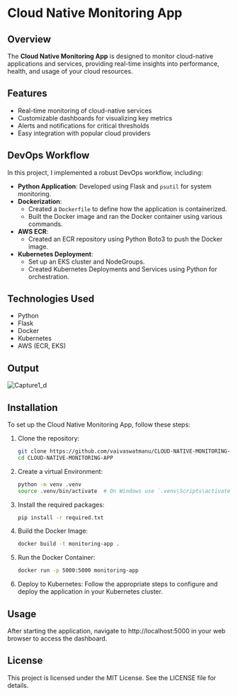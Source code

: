 # Cloud Native Monitoring App

## Overview

The **Cloud Native Monitoring App** is designed to monitor cloud-native applications and services, providing real-time insights into performance, health, and usage of your cloud resources.

## Features

- Real-time monitoring of cloud-native services
- Customizable dashboards for visualizing key metrics
- Alerts and notifications for critical thresholds
- Easy integration with popular cloud providers

## DevOps Workflow

In this project, I implemented a robust DevOps workflow, including:

- **Python Application**: Developed using Flask and `psutil` for system monitoring.
- **Dockerization**:
  - Created a `Dockerfile` to define how the application is containerized.
  - Built the Docker image and ran the Docker container using various commands.
- **AWS ECR**: 
  - Created an ECR repository using Python Boto3 to push the Docker image.
- **Kubernetes Deployment**: 
  - Set up an EKS cluster and NodeGroups.
  - Created Kubernetes Deployments and Services using Python for orchestration.

## Technologies Used

- Python
- Flask
- Docker
- Kubernetes
- AWS (ECR, EKS)
## Output
![Capture1_d](https://github.com/user-attachments/assets/3527652e-82c5-4b8d-967d-618b5717ed10)

## Installation

To set up the Cloud Native Monitoring App, follow these steps:

1. Clone the repository:
   ```bash
   git clone https://github.com/vaivaswatmanu/CLOUD-NATIVE-MONITORING-APP.git
   cd CLOUD-NATIVE-MONITORING-APP
2. Create a virtual Environment:
   ```bash
   python -m venv .venv
   source .venv/bin/activate  # On Windows use `.venv\Scripts\activate`

3. Install the required packages:
   ```bash
   pip install -r required.txt

4. Build the Docker Image:
   ```bash
   docker build -t monitoring-app .
5. Run the Docker Container:
   ```bash
   docker run -p 5000:5000 monitoring-app
5. Deploy to Kubernetes:
   Follow the appropriate steps to configure and deploy the application in your Kubernetes cluster.
## Usage
After starting the application, navigate to http://localhost:5000 in your web browser to access the dashboard.
## License
This project is licensed under the MIT License. See the LICENSE file for details.
